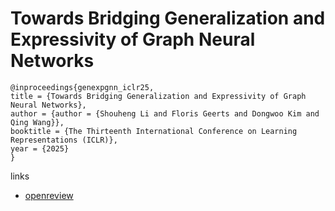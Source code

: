 # Towards Bridging Generalization and Expressivity of Graph Neural Networks

```
@inproceedings{genexpgnn_iclr25,
title = {Towards Bridging Generalization and Expressivity of Graph Neural Networks},
author = {author = {Shouheng Li and Floris Geerts and Dongwoo Kim and Qing Wang}},
booktitle = {The Thirteenth International Conference on Learning Representations (ICLR)},
year = {2025}
}
```

links
- [openreview](https://openreview.net/forum?id=BOQpRtI4F5)
